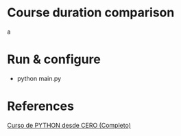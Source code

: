 # Course duration comparison

a

# Run & configure

- python main.py

# References

[Curso de PYTHON desde CERO (Completo)](https://www.youtube.com/watch?v=nKPbfIU442g&t=24993s&pp=ygUJc295IGRhbHRv)
